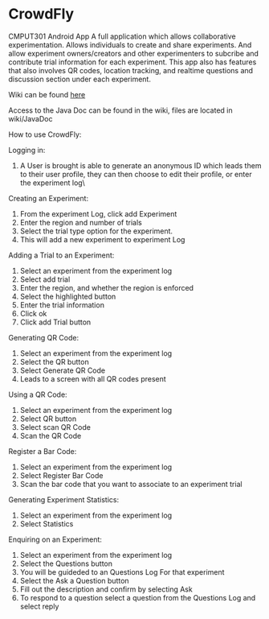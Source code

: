 # CrowdFly
CMPUT301 Android App
A full application which allows collaborative experimentation. Allows individuals to create and share experiments. And allow experiment owners/creators and other experimenters to subcribe and contribute trial information for each experiment. This app also has features that also involves QR codes, location tracking, and realtime questions and discussion section under each experiment.

Wiki can be found [here](https://github.com/CMPUT301W21T06/CrowdFly/wiki)

Access to the Java Doc can be found in the wiki, files are located in wiki/JavaDoc

How to use CrowdFly:

Logging in:
  1. A User is brought is able to generate an anonymous ID which leads them to their user profile, they can then choose to edit their profile, or enter the experiment log\
  
Creating an Experiment:
  1. From the experiment Log, click add Experiment 
  2. Enter the region and number of trials
  3. Select the trial type option for the experiment.
  4. This will add a new experiment to experiment Log
  
Adding a Trial to an Experiment:
  1. Select an experiment from the experiment log
  2. Select add trial
  3. Enter the region, and whether the region is enforced
  4. Select the highlighted button
  5. Enter the trial information
  6. Click ok
  7. Click add Trial button
  
Generating QR Code:
  1. Select an experiment from the experiment log
  2. Select the QR button
  3. Select Generate QR Code
  4. Leads to a screen with all QR codes present

Using a QR Code:
  1. Select an experiment from the experiment log
  2. Select QR button
  3. Select scan QR Code
  4. Scan the QR Code
  
Register a Bar Code:
  1. Select an experiment from the experiment log
  2. Select Register Bar Code
  3. Scan the bar code that you want to associate to an experiment trial
  
Generating Experiment Statistics:
  1. Select an experiment from the experiment log
  2. Select Statistics
  
Enquiring on an Experiment:
  1. Select an experiment from the experiment log
  2. Select the Questions button
  3. You will be guideded to an Questions Log For that experiment
  4. Select the Ask a Question button
  5. Fill out the description and confirm by selecting Ask
  6. To respond to a question select a question from the Questions Log and select reply
  
  
